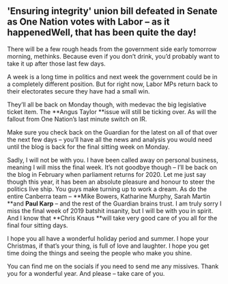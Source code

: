## 'Ensuring integrity' union bill defeated in Senate as One Nation votes with Labor – as it happenedWell, that has been quite the day!

 There will be a few rough heads from the government side early tomorrow morning, methinks. Because even if you don’t drink, you’d probably want to take it up after those last few days.  


 A week is a long time in politics and next week the government could be in a completely different position. But for right now, Labor MPs return back to their electorates secure they have had a small win.

 They’ll all be back on Monday though, with medevac the big legislative ticket item. The **Angus Taylor **issue will still be ticking over. As will the fallout from One Nation’s last minute switch on IR.

 Make sure you check back on the Guardian for the latest on all of that over the next few days – you’ll have all the news and analysis you would need until the blog is back for the final sitting week on Monday.

 Sadly, I will not be with you. I have been called away on personal business, meaning I will miss the final week. It’s not goodbye though – I’ll be back on the blog in February when parliament returns for 2020. Let me just say though this year, it has been an absolute pleasure and honour to steer the politics live ship. You guys make turning up to work a dream. As do the entire Canberra team – **Mike Bowers, Katharine Murphy, Sarah Martin **and **Paul Karp** – and the rest of the Guardian brains trust. I am truly sorry I miss the final week of 2019 batshit insanity, but I will be with you in spirit. And I know that **Chris Knaus **will take very good care of you all for the final four sitting days. 

 I hope you all have a wonderful holiday period and summer. I hope your Christmas, if that’s your thing, is full of love and laughter. I hope you get time doing the things and seeing the people who make you shine.

 You can find me on the socials if you need to send me any missives. Thank you for a wonderful year. And please – take care of you. 

